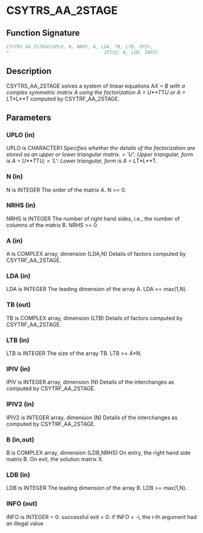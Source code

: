 # CSYTRS_AA_2STAGE

## Function Signature

```fortran
CSYTRS_AA_2STAGE(UPLO, N, NRHS, A, LDA, TB, LTB, IPIV, 
*                                   IPIV2, B, LDB, INFO)
```

## Description


 CSYTRS_AA_2STAGE solves a system of linear equations A*X = B with a complex
 symmetric matrix A using the factorization A = U**T*T*U or
 A = L*T*L**T computed by CSYTRF_AA_2STAGE.

## Parameters

### UPLO (in)

UPLO is CHARACTER*1 Specifies whether the details of the factorization are stored as an upper or lower triangular matrix. = 'U': Upper triangular, form is A = U**T*T*U; = 'L': Lower triangular, form is A = L*T*L**T.

### N (in)

N is INTEGER The order of the matrix A. N >= 0.

### NRHS (in)

NRHS is INTEGER The number of right hand sides, i.e., the number of columns of the matrix B. NRHS >= 0.

### A (in)

A is COMPLEX array, dimension (LDA,N) Details of factors computed by CSYTRF_AA_2STAGE.

### LDA (in)

LDA is INTEGER The leading dimension of the array A. LDA >= max(1,N).

### TB (out)

TB is COMPLEX array, dimension (LTB) Details of factors computed by CSYTRF_AA_2STAGE.

### LTB (in)

LTB is INTEGER The size of the array TB. LTB >= 4*N.

### IPIV (in)

IPIV is INTEGER array, dimension (N) Details of the interchanges as computed by CSYTRF_AA_2STAGE.

### IPIV2 (in)

IPIV2 is INTEGER array, dimension (N) Details of the interchanges as computed by CSYTRF_AA_2STAGE.

### B (in,out)

B is COMPLEX array, dimension (LDB,NRHS) On entry, the right hand side matrix B. On exit, the solution matrix X.

### LDB (in)

LDB is INTEGER The leading dimension of the array B. LDB >= max(1,N).

### INFO (out)

INFO is INTEGER = 0: successful exit < 0: if INFO = -i, the i-th argument had an illegal value

